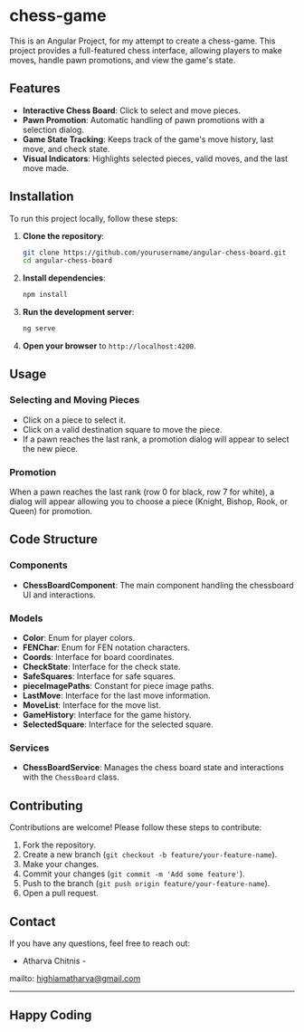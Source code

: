 # chess-game

This is an Angular Project, for my attempt to create a chess-game.
This project provides a full-featured chess interface, allowing players to make moves, handle pawn promotions, and view the game's state.

## Features

- **Interactive Chess Board**: Click to select and move pieces.
- **Pawn Promotion**: Automatic handling of pawn promotions with a selection dialog.
- **Game State Tracking**: Keeps track of the game's move history, last move, and check state.
- **Visual Indicators**: Highlights selected pieces, valid moves, and the last move made.

## Installation

To run this project locally, follow these steps:

1. **Clone the repository**:
    ```sh
    git clone https://github.com/yourusername/angular-chess-board.git
    cd angular-chess-board
    ```

2. **Install dependencies**:
    ```sh
    npm install
    ```

3. **Run the development server**:
    ```sh
    ng serve
    ```

4. **Open your browser** to `http://localhost:4200`.

## Usage

### Selecting and Moving Pieces

- Click on a piece to select it.
- Click on a valid destination square to move the piece.
- If a pawn reaches the last rank, a promotion dialog will appear to select the new piece.

### Promotion

When a pawn reaches the last rank (row 0 for black, row 7 for white), a dialog will appear allowing you to choose a piece (Knight, Bishop, Rook, or Queen) for promotion.

## Code Structure

### Components

- **ChessBoardComponent**: The main component handling the chessboard UI and interactions.

### Models

- **Color**: Enum for player colors.
- **FENChar**: Enum for FEN notation characters.
- **Coords**: Interface for board coordinates.
- **CheckState**: Interface for the check state.
- **SafeSquares**: Interface for safe squares.
- **pieceImagePaths**: Constant for piece image paths.
- **LastMove**: Interface for the last move information.
- **MoveList**: Interface for the move list.
- **GameHistory**: Interface for the game history.
- **SelectedSquare**: Interface for the selected square.

### Services

- **ChessBoardService**: Manages the chess board state and interactions with the `ChessBoard` class.

## Contributing

Contributions are welcome! Please follow these steps to contribute:

1. Fork the repository.
2. Create a new branch (`git checkout -b feature/your-feature-name`).
3. Make your changes.
4. Commit your changes (`git commit -m 'Add some feature'`).
5. Push to the branch (`git push origin feature/your-feature-name`).
6. Open a pull request.


## Contact

If you have any questions, feel free to reach out:

- Atharva Chitnis -

mailto: highiamatharva@gmail.com

---

## Happy Coding
